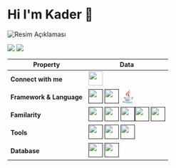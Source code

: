 # Hi I'm Kader 👋


<p align="left">
  <img src="https://i.giphy.com/media/3o8dp4AJDl5aI4qqI0/giphy.webp" alt="Resim Açıklaması" width="600">
</p>

<p align="left">
  <img src="https://github-readme-stats.vercel.app/api?username=tutunamayanlar2021&show_icons=true&theme=dark" height="190" />
  <img src="https://github-readme-stats.vercel.app/api/top-langs/?username=tutunamayanlar2021&show_icons=true&theme=dark&langs_count=6" height="190" />
</p>

| Property  |   Data    |
| --------- | --------- |
| **Connect with me**   |   [<img height="32" width="32" src="https://cdn-icons-png.flaticon.com/512/174/174857.png">](https://www.linkedin.com/in/kader-oral-4464331a5)|
| **Framework & Language**  | [<img height="32" width="32" src="https://cdn.simpleicons.org/swift">]() [<img height="32" width="32" src="https://cdn.simpleicons.org/flutter">]() [<img height="32" width="32" src="https://raw.githubusercontent.com/devicons/devicon/master/icons/java/java-original.svg">]()|
| **Familarity**    | [<img height="32" width="32" src="https://cdn.simpleicons.org/python">]() [<img height="32" width="32" src="https://cdn.simpleicons.org/csharp">]() [<img height="32" width="32" src="https://cdn.simpleicons.org/c++">]()[<img height="32" width="32" src="https://cdn.simpleicons.org/selenium">]() [<img height="32" width="32" src="https://cdn.simpleicons.org/postgresql">]()   |
|  **Tools**    | [<img height="32" width="32" src="https://cdn.simpleicons.org/xcode">]() [<img height="32" width="32" src="https://cdn.simpleicons.org/visualstudiocode">]() [<img height="32" width="32" src="https://cdn.simpleicons.org/androidstudio">]()   |
|  **Database**    | [<img height="32" width="32" src="https://cdn.simpleicons.org/firebase">]() [<img height="32" width="32" src="https://cdn.simpleicons.org/sqlite">]()|




